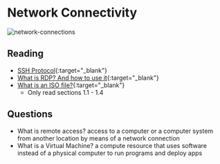# Network Connectivity

![network-connections](https://cfocussoftware.com/wp-content/uploads/2017/03/know-your-boundary.jpg)

## Reading

- [SSH Protocol](https://www.ssh.com/ssh/protocol/){:target="_blank"}
- [What is RDP? And how to use it](https://www.comparitech.com/net-admin/what-is-rdp/){:target="_blank"}
- [What is an ISO file?](https://www.lifewire.com/iso-file-2625923){:target="_blank"}
  - Only read sections 1.1 - 1.4

## Questions

- What is remote access? access to a computer or a computer system from another location by means of a network connection
- What is a Virtual Machine? a compute resource that uses software instead of a physical computer to run programs and deploy apps
